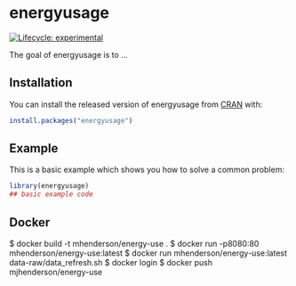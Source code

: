 
# energyusage

<!-- badges: start -->
<!-- badges: start -->
  [![Lifecycle: experimental](https://img.shields.io/badge/lifecycle-experimental-orange.svg)](https://lifecycle.r-lib.org/articles/stages.html#experimental)
  <!-- badges: end -->
<!-- badges: end -->

The goal of energyusage is to ...

## Installation

You can install the released version of energyusage from [CRAN](https://CRAN.R-project.org) with:

``` r
install.packages("energyusage")
```

## Example

This is a basic example which shows you how to solve a common problem:

``` r
library(energyusage)
## basic example code
```

## Docker

  $ docker build -t mhenderson/energy-use . 
  $ docker run -p8080:80 mhenderson/energy-use:latest
  $ docker run mhenderson/energy-use:latest data-raw/data_refresh.sh
  $ docker login
  $ docker push mjhenderson/energy-use



